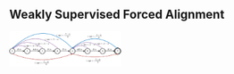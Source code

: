 ## Weakly Supervised Forced Alignment



<img
  src="local/modified_fsa.png"
  alt="Alt text"
  title="Optional title"
  style="display: inline-block; margin: 0 auto; max-width: 200px">